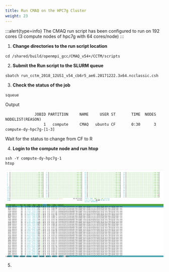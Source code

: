 ```yaml
---
title: Run CMAQ on the HPC7g Cluster
weight: 23
---
```


:::alert{type=info}
The CMAQ run script has been configured to run on 192 cores (3 compute nodes of hpc7g with 64 cores/node)
:::


1. **Change directories to the run script location**

`cd /shared/build/openmpi_gcc/CMAQ_v54+/CCTM/scripts`


2. **Submit the Run script to the SLURM queue**

`sbatch run_cctm_2018_12US1_v54_cb6r5_ae6.20171222.3x64.ncclassic.csh`

3. **Check the status of the job**

`squeue`

Output

```
             JOBID PARTITION     NAME     USER ST       TIME  NODES NODELIST(REASON)
                 1   compute     CMAQ   ubuntu CF       0:30      3 compute-dy-hpc7g-[1-3]
```

Wait for the status to change from CF to R

4. **Login to the compute node and run htop**

```
ssh -Y compute-dy-hpc7g-1
htop
```

![ec2-user](/static/images/2-run-cmaq-htop.png)

5. 
